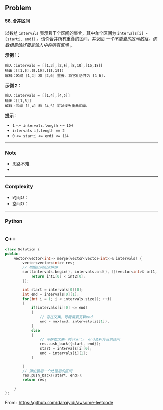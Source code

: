 ## Problem

#### [56. 合并区间](https://leetcode.cn/problems/merge-intervals/)

以数组 `intervals` 表示若干个区间的集合，其中单个区间为 `intervals[i] = [starti, endi]` 。请你合并所有重叠的区间，并返回 *一个不重叠的区间数组，该数组需恰好覆盖输入中的所有区间* 。

 

**示例 1：**

```
输入：intervals = [[1,3],[2,6],[8,10],[15,18]]
输出：[[1,6],[8,10],[15,18]]
解释：区间 [1,3] 和 [2,6] 重叠, 将它们合并为 [1,6].
```

**示例 2：**

```
输入：intervals = [[1,4],[4,5]]
输出：[[1,5]]
解释：区间 [1,4] 和 [4,5] 可被视为重叠区间。
```

 

**提示：**

- `1 <= intervals.length <= 104`
- `intervals[i].length == 2`
- `0 <= starti <= endi <= 104`

------

### Note

- 思路不难
- 

------

### Complexity

- 时间O：
- 空间O：

------

### Python

```python

```

### C++

```C++
class Solution {
public:
    vector<vector<int>> merge(vector<vector<int>>& intervals) {
        vector<vector<int>> res;
        // 根据区间起点排序
        sort(intervals.begin(), intervals.end(), [](vector<int>& int1, vector<int>& int2){
            return int1[0] < int2[0];
        });

        int start = intervals[0][0];
        int end = intervals[0][1];
        for(int i = 1; i < intervals.size(); ++i)
        {
            if(intervals[i][0] <= end)
            {
                // 存在交集，可能需要更新end
                end = max(end, intervals[i][1]);
            }
            else
            {
                // 不存在交集，将start， end更新为当前区间
                res.push_back({start, end});
                start = intervals[i][0];
                end = intervals[i][1];
            }

        }
        // 添加最后一个处理后的区间
        res.push_back({start, end});
        return res;       

    }
};
```



From : https://github.com/dahaiyidi/awsome-leetcode
